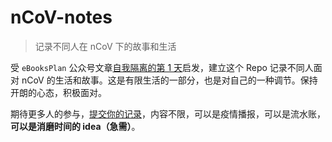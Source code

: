 # nCoV-notes

> 记录不同人在 nCoV 下的故事和生活

受 `eBooksPlan` 公众号文章[自我隔离的第 1 天](https://mp.weixin.qq.com/s/LAq-ybXJYUf6p8ZYnoosQg)启发，建立这个 Repo 记录不同人面对 nCoV 的生活和故事。这是有限生活的一部分，也是对自己的一种调节。保持开朗的心态，积极面对。

期待更多人的参与，[提交你的记录](https://github.com/Mayandev/nCoV-notes/blob/master/PR.md)，内容不限，可以是疫情播报，可以是流水账，**可以是消磨时间的 idea（急需）**。